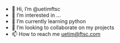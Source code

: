 - 👋 Hi, I’m @uetimftsc
- 👀 I’m interested in ...
- 🌱 I’m currently learning python
- 💞️ I’m looking to collaborate on my projects
- 📫 How to reach me uetim@ftsc.com

<!---
uetimftsc/uetimftsc is a ✨ special ✨ repository because its `README.md` (this file) appears on your GitHub profile.
You can click the Preview link to take a look at your changes.
--->
